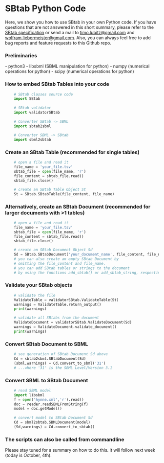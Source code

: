 SBtab Python Code
=================
Here, we show you how to use SBtab in your own Python code. If you have questions that are not answered in this short summary, please refer to the [SBtab specification](https://www.sbtab.net/sbtab/default/specification.html) or send a mail to timo.lubitz@gmail.com and wolfram.liebermeister@gmail.com. Also, you can always feel free to add bug reports and feature requests to this Github repo.

<h3>Preliminaries</h3>
- python3
- libsbml (SBML manipulation for python)
- numpy (numerical operations for python)
- scipy (numerical operations for python)

<h3>How to embed SBtab Tables into your code</h3>

```python
    # SBtab classes source code
    import SBtab
    
    # SBtab validator
    import validatorSBtab
    
    # Converter SBtab -> SBML
    import sbtab2sbml
    
    # Converter SBML -> SBtab
    import sbml2sbtab
``` 
<h3>Create an SBtab Table (recommended for single tables)</h3>
    
```python
    # open a file and read it
    file_name = 'your_file.tsv'
    sbtab_file = open(file_name, 'r')
    file_content = sbtab_file.read()
    sbtab_file.close()

    # create an SBtab Table Object St
    St = SBtab.SBtabTable(file_content, file_name)
``` 
<h3>Alternatively, create an SBtab Document (recommended for larger documents with >1 tables)</h3>
    
```python
    # open a file and read it
    file_name = 'your_file.tsv'
    sbtab_file = open(file_name, 'r')
    file_content = sbtab_file.read()
    sbtab_file.close()

    # create an SBtab Document Object Sd
    Sd = SBtab.SBtabDocument('your_document_name', file_content, file_name)
    # you can also create an empty SBtab Document by
    # omitting the file_content and file_name.
    # you can add SBtab tables or strings to the document
    # by using the functions add_sbtab() or add_sbtab_string, respectively.
``` 

<h3>Validate your SBtab objects</h3>

```python
    # validate the file
    ValidateTable = validatorSBtab.ValidateTable(St)
    warnings = ValidateTable.return_output()
    print(warnings)

    # validate all SBtabs from the document
    ValidateDocument = validatorSBtab.ValidateDocument(Sd)
    warnings = ValidateDocument.validate_document()
    print(warnings)
```
<h3>Convert SBtab Document to SBML</h3>

```python
    # see generation of SBtab Document Sd above
    Cd = sbtab2sbml.SBtabDocument(Sd)
    (sbml,warnings) = Cd.convert_to_sbml('31')
    # ...where '31' is the SBML Level/Version 3.1
```
<h3>Convert SBML to SBtab Document</h3>

```python
    # read SBML model
    import libsbml
    f = open('hynne.xml','r').read()
    doc = reader.readSBMLFromString(f)
    model = doc.getModel()
    
    # convert model to SBtab Document Sd
    Cd = sbml2sbtab.SBMLDocument(model)
    (Sd,warnings) = Cd.convert_to_sbtab()
```
<h3>The scripts can also be called from commandline</h3>
Please stay tuned for a summary on how to do this. It will follow next week (today is October, 4th).

